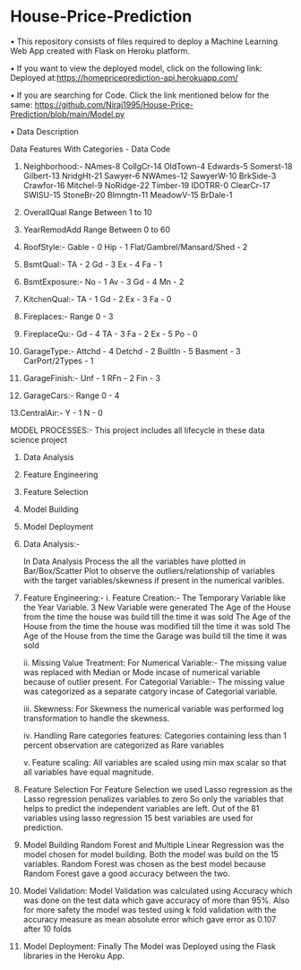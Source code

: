 # House-Price-Prediction

• This repository consists of files required to deploy a Machine Learning Web App created with Flask on Heroku platform.

• If you want to view the deployed model, click on the following link:
Deployed at:https://homepriceprediction-api.herokuapp.com/

• If you are searching for Code. Click the link mentioned below for the same:
https://github.com/Niraj1995/House-Price-Prediction/blob/main/Model.py

• Data Description

Data Features With Categories - Data Code
1. Neighborhood:-
NAmes-8
CollgCr-14
OldTown-4
Edwards-5
Somerst-18
Gilbert-13
NridgHt-21
Sawyer-6
NWAmes-12
SawyerW-10
BrkSide-3
Crawfor-16
Mitchel-9
NoRidge-22
Timber-19
IDOTRR-0
ClearCr-17
SWISU-15
StoneBr-20
Blmngtn-11
MeadowV-15
BrDale-1

2. OverallQual
Range Between 1 to 10

3. YearRemodAdd
Range Between 0 to 60

4. RoofStyle:-
Gable - 0
Hip - 1
Flat/Gambrel/Mansard/Shed - 2

5. BsmtQual:-
TA - 2
Gd - 3
Ex - 4
Fa - 1

6. BsmtExposure:-
No - 1 
Av - 3 
Gd - 4
Mn - 2

7. KitchenQual:-
TA - 1
Gd - 2
Ex - 3
Fa - 0

8. Fireplaces:-
Range 0 - 3

9. FireplaceQu:-
Gd - 4
TA - 3
Fa - 2
Ex - 5
Po - 0

10. GarageType:-
Attchd - 4
Detchd - 2
BuiltIn	- 5
Basment - 3
CarPort/2Types - 1

11. GarageFinish:-
Unf - 1
RFn - 2
Fin - 3

12. GarageCars:-
Range 0 - 4

13.CentralAir:-
Y - 1
N - 0

MODEL PROCESSES:-
This project includes all lifecycle in these data science project
1. Data Analysis
2. Feature Engineering
3. Feature Selection
4. Model Building
5. Model Deployment

1. Data Analysis:-

	In Data Analysis Process the all the variables have plotted in Bar/Box/Scatter Plot to observe the outliers/relationship
	of variables with the target variables/skewness if present in the numerical varibles.
	
2. Feature Engineering:-
	i. Feature Creation:- The Temporary Variable like the Year Variable. 3 New Variable were generated 
		The Age of the House from the time the house was build till the time it was sold
		The Age of the House from the time the house was modified till the time it was sold
		The Age of the House from the time the Garage was build till the time it was sold
		
	ii. Missing Value Treatment:
		For Numerical Variable:- The missing value was replaced with Median or Mode incase of numerical variable because of outlier present.
		For Categorial Variable:- The missing value was categorized as a separate catgory incase of Categorial variable.
		
	iii. Skewness:
		For Skewness the numerical variable was performed log transformation to handle the skewness.
		
	iv. Handling Rare categories features:
		Categories containing less than 1 percent observation are categorized as Rare variables
		
	v. Feature scaling:
		All variables are scaled using min max scalar so that all variables have equal magnitude.
		
3. Feature Selection
	For Feature Selection we used Lasso regression as the Lasso regression penalizes variables to zero 
	So only the variables that helps to predict the independent variables are left.
	Out of the 81 variables using lasso regression 15 best variables are used for prediction.
	
4. 	Model Building
	Random Forest and Multiple Linear Regression was the model chosen for model building. Both the model was build on the 15 variables.
	Random Forest was chosen as the best model because Random Forest gave a good accuracy between the two.

5. Model Validation:
	Model Validation was calculated using Accuracy which was done on the test data which gave accuracy of more than 95%.
	Also for more safety the model was tested using k fold validation with the accuracy measure as mean absolute error which gave error as 0.107 
	after 10 folds
	
6. Model Deployment:
	Finally The Model was Deployed using the Flask libraries in the Heroku App.
